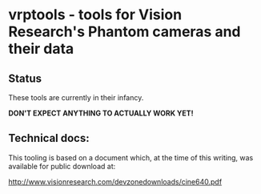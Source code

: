 vrptools - tools for Vision Research's Phantom cameras and their data
=====================================================================

Status
------

These tools are currently in their infancy.

**DON'T EXPECT ANYTHING TO ACTUALLY WORK YET!**

Technical docs:
---------------

This tooling is based on a document which, at the time of this
writing, was available for public download at:

http://www.visionresearch.com/devzonedownloads/cine640.pdf
